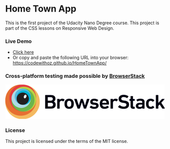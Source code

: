 # Home Town App #
This is the first project of the Udacity Nano Degree course.
This project is part of the CSS lessons on Responsive Web Design.

### Live Demo ###
* [Click here](https://codewithoz.github.io/HomeTownApp/)
* Or copy and paste the following URL into your browser: https://codewithoz.github.io/HomeTownApp/

### Cross-platform testing made possible by [BrowserStack](https://www.browserstack.com) ###
![BrowserStack Logo](Browserstack-logo@2x.png)

### License ###
This project is licensed under the terms of the MIT license.
